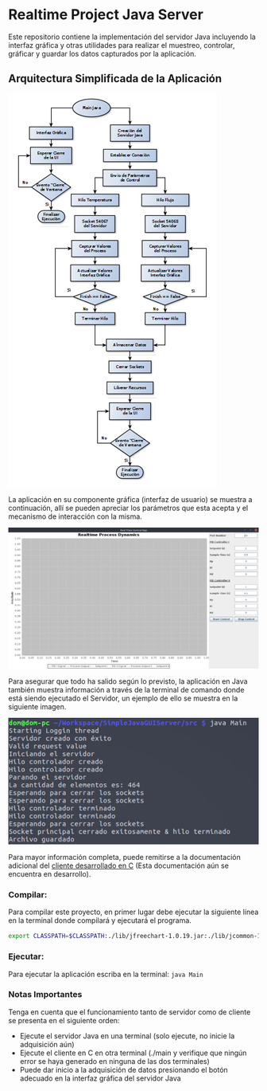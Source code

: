 # Realtime Project Java Server
Este repositorio contiene la implementación del servidor Java incluyendo la interfaz gráfica y otras utilidades para realizar el muestreo, controlar, gráficar y guardar los datos capturados por la aplicación.

## Arquitectura Simplificada de la Aplicación
![](diagramaServer.png "Esquema simplificado del servidor Java")

La aplicación en su componente gráfica (interfaz de usuario) se muestra a continuación, allí se pueden apreciar los parámetros que esta acepta y el mecanismo de interacción con la misma.

![](GUIstatus.png "Interfaz gráfica de usuario")

Para asegurar que todo ha salido según lo previsto, la aplicación en Java también muestra información a través de la terminal de comando donde está siendo ejecutado el Servidor, un ejemplo de ello se muestra en la siguiente imagen.

![](salidaJavaServer.png "Salida por terminal del server-side")

Para mayor información completa, puede remitirse a la documentación adicional del [cliente desarrollado en C](https://github.com/LoadCode/Realtime-Project-C-Client) (Esta documentación aún se encuentra en desarrollo).


### Compilar:
Para compilar este proyecto, en primer lugar debe ejecutar la siguiente línea en la
terminal donde compilará y ejecutará el programa.

```bash
export CLASSPATH=$CLASSPATH:./lib/jfreechart-1.0.19.jar:./lib/jcommon-1.0.23.jar
```

### Ejecutar:
Para ejecutar la aplicación escriba en la terminal:
	`java Main`



### Notas Importantes
Tenga en cuenta que el funcionamiento tanto de servidor como de cliente se presenta en el siguiente orden:

*	Ejecute el servidor Java en una terminal (solo ejecute, no inicie la adquisición aún)
*	Ejecute el cliente en C en otra terminal (./main y verifique que ningún error se haya generado en ninguna de las dos terminales)
*	Puede dar inicio a la adquisición de datos presionando el botón adecuado en la interfaz gráfica del servidor Java

